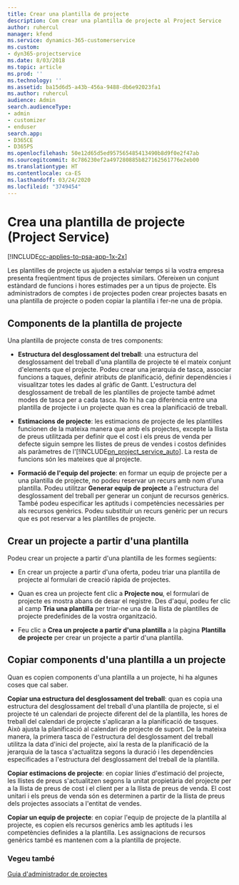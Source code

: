 ```yaml
---
title: Crear una plantilla de projecte
description: Com crear una plantilla de projecte al Project Service
author: ruhercul
manager: kfend
ms.service: dynamics-365-customerservice
ms.custom:
- dyn365-projectservice
ms.date: 8/03/2018
ms.topic: article
ms.prod: ''
ms.technology: ''
ms.assetid: ba15d6d5-a43b-456a-9488-db6e92023fa1
ms.author: ruhercul
audience: Admin
search.audienceType:
- admin
- customizer
- enduser
search.app:
- D365CE
- D365PS
ms.openlocfilehash: 50e12d65d5ed957565485413490b8d9f0e2f47ab
ms.sourcegitcommit: 8c786230ef2a497280885b827162561776e2eb00
ms.translationtype: HT
ms.contentlocale: ca-ES
ms.lasthandoff: 03/24/2020
ms.locfileid: "3749454"
---
```

# <a name="create-a-project-template-project-service"></a>Crea una plantilla de projecte (Project Service)

[!INCLUDE[cc-applies-to-psa-app-1x-2x](../includes/cc-applies-to-psa-app-1x-2x.md)]

Les plantilles de projecte us ajuden a estalviar temps si la vostra empresa presenta freqüentment tipus de projectes similars. Ofereixen un conjunt estàndard de funcions i hores estimades per a un tipus de projecte. Els administradors de comptes i de projectes poden crear projectes basats en una plantilla de projecte o poden copiar la plantilla i fer-ne una de pròpia.  
  
## <a name="components-of-project-template"></a>Components de la plantilla de projecte
 Una plantilla de projecte consta de tres components:  
  
- **Estructura del desglossament del treball**: una estructura del desglossament del treball d'una plantilla de projecte té el mateix conjunt d'elements que el projecte. Podeu crear una jerarquia de tasca, associar funcions a taques, definir atributs de planificació, definir dependències i visualitzar totes les dades al gràfic de Gantt. L'estructura del desglossament de treball de les plantilles de projecte també admet modes de tasca per a cada tasca. No hi ha cap diferència entre una plantilla de projecte i un projecte quan es crea la planificació de treball.  
  
- **Estimacions de projecte**: les estimacions de projecte de les plantilles funcionen de la mateixa manera que amb els projectes, excepte la llista de preus utilitzada per definir que el cost i els preus de venda per defecte siguin sempre les llistes de preus de vendes i costos definides als paràmetres de l'[!INCLUDE[pn_project_service_auto](../includes/pn-project-service-auto.md)]. La resta de funcions són les mateixes que al projecte.  
  
- **Formació de l'equip del projecte**: en formar un equip de projecte per a una plantilla de projecte, no podeu reservar un recurs amb nom d'una plantilla. Podeu utilitzar **Generar equip de projecte** a l'estructura del desglossament del treball per generar un conjunt de recursos genèrics. També podeu especificar les aptituds i competències necessàries per als recursos genèrics. Podeu substituir un recurs genèric per un recurs que es pot reservar a les plantilles de projecte.  
  
## <a name="create-a-project-from-a-template"></a>Crear un projecte a partir d'una plantilla  
 Podeu crear un projecte a partir d'una plantilla de les formes següents:  
  
-   En crear un projecte a partir d'una oferta, podeu triar una plantilla de projecte al formulari de creació ràpida de projectes.  
  
-   Quan es crea un projecte fent clic a **Projecte nou**, el formulari de projecte es mostra abans de desar el registre. Des d'aquí, podeu fer clic al camp **Tria una plantilla** per triar-ne una de la llista de plantilles de projecte predefinides de la vostra organització.  
  
-   Feu clic a **Crea un projecte a partir d'una plantilla** a la pàgina **Plantilla de projecte** per crear un projecte a partir d'una plantilla.  
  
## <a name="copying-components-of-a-template-to-a-project"></a>Copiar components d'una plantilla a un projecte  
 Quan es copien components d'una plantilla a un projecte, hi ha algunes coses que cal saber.  
  
 **Copiar una estructura del desglossament del treball**: quan es copia una estructura del desglossament del treball d'una plantilla de projecte, si el projecte té un calendari de projecte diferent del de la plantilla, les hores de treball del calendari de projecte s'aplicaran a la planificació de tasques. Això ajusta la planificació al calendari de projecte de suport. De la mateixa manera, la primera tasca de l'estructura del desglossament del treball utilitza la data d'inici del projecte, així la resta de la planificació de la jerarquia de la tasca s'actualitza segons la duració i les dependències especificades a l'estructura del desglossament del treball de la plantilla.  
  
 **Copiar estimacions de projecte**: en copiar línies d'estimació del projecte, les llistes de preus s'actualitzen segons la unitat propietària del projecte per a la llista de preus de cost i el client per a la llista de preus de venda. El cost unitari i els preus de venda són es determinen a partir de la llista de preus dels projectes associats a l'entitat de vendes.  
  
 **Copiar un equip de projecte**: en copiar l'equip de projecte de la plantilla al projecte, es copien els recursos genèrics amb les aptituds i les competències definides a la plantilla. Les assignacions de recursos genèrics també es mantenen com a la plantilla de projecte.  
  
### <a name="see-also"></a>Vegeu també  
 [Guia d'administrador de projectes](../project-service/project-manager-guide.md)
